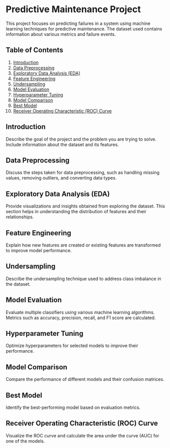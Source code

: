 # Predictive Maintenance Project

This project focuses on predicting failures in a system using machine learning techniques for predictive maintenance. The dataset used contains information about various metrics and failure events.

## Table of Contents
1. [Introduction](#introduction)
2. [Data Preprocessing](#data-preprocessing)
3. [Exploratory Data Analysis (EDA)](#exploratory-data-analysis-eda)
4. [Feature Engineering](#feature-engineering)
5. [Undersampling](#undersampling)
6. [Model Evaluation](#model-evaluation)
7. [Hyperparameter Tuning](#hyperparameter-tuning)
8. [Model Comparison](#model-comparison)
9. [Best Model](#best-model)
10. [Receiver Operating Characteristic (ROC) Curve](#receiver-operating-characteristic-roc-curve)

## Introduction
Describe the goal of the project and the problem you are trying to solve. Include information about the dataset and its features.

## Data Preprocessing
Discuss the steps taken for data preprocessing, such as handling missing values, removing outliers, and converting data types.

## Exploratory Data Analysis (EDA)
Provide visualizations and insights obtained from exploring the dataset. This section helps in understanding the distribution of features and their relationships.

## Feature Engineering
Explain how new features are created or existing features are transformed to improve model performance.

## Undersampling
Describe the undersampling technique used to address class imbalance in the dataset.

## Model Evaluation
Evaluate multiple classifiers using various machine learning algorithms. Metrics such as accuracy, precision, recall, and F1 score are calculated.

## Hyperparameter Tuning
Optimize hyperparameters for selected models to improve their performance.

## Model Comparison
Compare the performance of different models and their confusion matrices.

## Best Model
Identify the best-performing model based on evaluation metrics.

## Receiver Operating Characteristic (ROC) Curve
Visualize the ROC curve and calculate the area under the curve (AUC) for one of the models.
